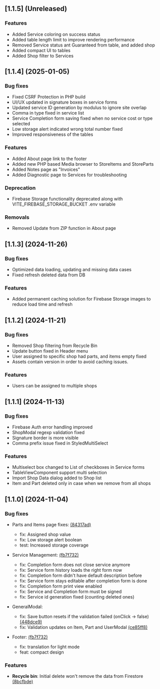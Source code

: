 ## [1.1.5] (Unreleased)

### Features
 - Added Service coloring on success status
 - Added table length limit to improve rendering performance
 - Removed Service status ant Guaranteed from table, and added shop
 - Added compact UI to tables
 - Added Shop filter to Services

## [1.1.4] (2025-01-05)

### Bug fixes
 * Fixed CSRF Protection in PHP build
 * UI/UX updated in signature boxes in service forms
 * Updated service ID generation by modulus to ignore site overlap
 * Comma in type fixed in service list
 * Service Completion form saving fixed when no service cost or type selected
 * Low storage alert indicated wrong total number fixed
 * Improved responsiveness of the tables

### Features
 * Added About page link to the footer
 * Added new PHP based Media browser to StoreItems and StoreParts
 * Added Notes page as "Invoices"
 * Added Diagnostic page to Services for troubleshooting

### Deprecation
 * Firebase Storage functionality deprecated along with VITE_FIREBASE_STORAGE_BUCKET .env variable

### Removals
 * Removed Update from ZIP function in About page

## [1.1.3] (2024-11-26)

### Bug fixes
 * Optimized data loading, updating and missing data cases
 * Fixed refresh deleted data from DB

### Features
 * Added permanent caching solution for Firebase Storage images to reduce load time and refresh

## [1.1.2] (2024-11-21)

### Bug fixes
 * Removed Shop filtering from Recycle Bin
 * Update button fixed in Header menu
 * User assigned to specific shop had parts, and items empty fixed
 * Assets contain version in order to avoid caching issues.

### Features
 * Users can be assigned to multiple shops

## [1.1.1] (2024-11-13)

### Bug fixes

* Firebase Auth error handling improved
* ShopModal regexp validation fixed
* Signature border is more visible
* Comma prefix issue fixed in StyledMultiSelect

### Features

* Multiselect box changed to List of checkboxes in Service forms
* TableViewComponent support multi selection
* Import Shop Data dialog added to Shop list
* Item and Part deleted only in case when we remove from all shops


## [1.1.0] (2024-11-04)

### Bug fixes

* Parts and Items page fixes: [(84317ad)](https://github.com/Reterics/storager/commit/84317ad6049b30a32d65b61dff1cb7163ed979c2)
  * fix: Assigned shop value
  * fix: Low storage alert boolean
  * test: Increased storage coverage

* Service Management: [(fb7f732)](https://github.com/Reterics/storager/commit/fb7f73203672c4cc2e767f235c22a988cf401039)
  * fix: Completion form does not close service anymore
  * fix: Service form history loads the right form now
  * fix: Completion form didn't have default description before
  * fix: Service form stays editable after completion form is done
  * fix: Completion form print view enabled
  * fix: Service and Completion form must be signed
  * fix: Service id generation fixed (counting deleted ones)

* GeneralModal:
  * fix: Save button resets if the validation failed (onClick -> false) [(448dce9)](https://github.com/Reterics/storager/commit/448dce9188c7f087429f4016b18dd0145e4e53a9)
  * fix: Validation updates on Item, Part and UserModal [(ce85ff8)](https://github.com/Reterics/storager/commit/ce85ff89a35fa4ae3ff3c38f7ce9780efc59c710)

* Footer: [(fb7f732)](https://github.com/Reterics/storager/commit/fb7f73203672c4cc2e767f235c22a988cf401039)
  * fix: translation for light mode
  * feat: compact design

### Features

* **Recycle bin**: Initial delete won't remove the data from Firestore [(8bcfbde)](https://github.com/Reterics/storager/commit/8bcfbdefdf54cca2441fbd6973e3559d1a0ff2c1)
